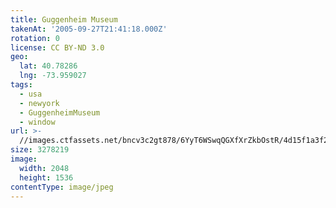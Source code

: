 ```yaml
---
title: Guggenheim Museum
takenAt: '2005-09-27T21:41:18.000Z'
rotation: 0
license: CC BY-ND 3.0
geo:
  lat: 40.78286
  lng: -73.959027
tags:
  - usa
  - newyork
  - GuggenheimMuseum
  - window
url: >-
  //images.ctfassets.net/bncv3c2gt878/6YyT6WSwqQGXfXrZkbOstR/4d15f1a3f23e0a56fc2b4feef1dcc42a/guggenheim-museum_4325605988_o
size: 3278219
image:
  width: 2048
  height: 1536
contentType: image/jpeg
---
```



